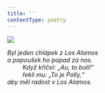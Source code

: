 ```yaml
---
title: ''
contentType: poetry
---
```


<section>

![](../Images/076.jpg)

_Byl jeden chlápek z Los Alamos  
a papoušek ho popad za nos.  
         Když křičel: „Au, to bolí!“  
         řekli mu: „To je Polly,“  
aby měl radost v Los Alamos._

</section>
